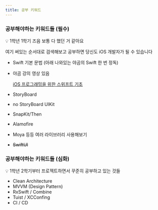 ```yaml
---
title: 공부 키워드
---
```


### 공부해야하는 키워드들 (필수)

<aside>
💡 1학년 1학기 즈음 보통 다 했던 거 같아요

</aside>

여기 써있는 순서대로 검색해보고 공부하면 당신도 iOS 개발자가 될 수 있습니다

- Swift 기본 문법 (아래 나와있는 야곰의 Swift 한 번 정독)
- 야곰 강의 영상 있음
    
    [iOS 프로그래밍을 위한 스위프트 기초](https://www.boostcourse.org/mo122/joinLectures/38564)
    
- StoryBoard
- no StoryBoard UIKit
- SnapKit/Then
- Alamofire
- Moya 등등 여러 라이브러리 사용해보기
- ~~SwiftUI~~


### 공부해야하는 키워드들 (심화)

<aside>
💡 1학년 2학기부터 프로젝트하면서 꾸준히 공부하고 있는 것들

</aside>

- Clean Architecture
- MVVM (Design Pattern)
- RxSwift / Combine
- Tuist / XCConfing
- CI / CD